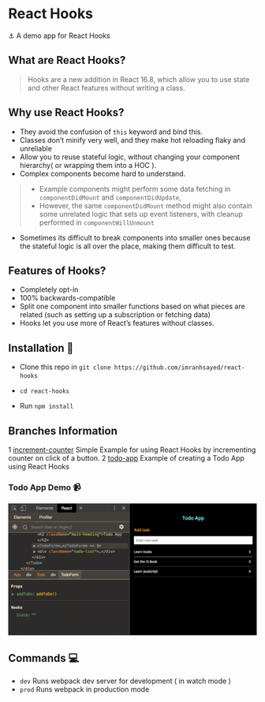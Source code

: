 # React Hooks

:anchor: A demo app for React Hooks

## What are React Hooks?

> Hooks are a new addition in React 16.8, which allow you to use state and other React features without writing a class.

## Why use React Hooks?

* They avoid the confusion of `this` keyword and bind this.
* Classes don’t minify very well, and they make hot reloading flaky and unreliable
* Allow you to reuse stateful logic, without changing your component hierarchy( or wrapping them into a HOC ).
* Complex components become hard to understand.
> * Example components might perform some data fetching in `componentDidMount` and `componentDidUpdate`, 
> * However, the same `componentDidMount` method might also contain some unrelated logic that sets up event listeners, with cleanup performed in `componentWillUnmount`

* Sometimes its difficult to break components into smaller ones because the stateful logic is all over the place, making them difficult to test.

## Features of Hooks?

* Completely opt-in
* 100% backwards-compatible
* Split one component into smaller functions based on what pieces are related (such as setting up a subscription or fetching data)
* Hooks let you use more of React’s features without classes.

## Installation :wrench:

* Clone this repo in `git clone https://github.com/imranhsayed/react-hooks`

* `cd react-hooks`

* Run `npm install`

## Branches Information

1 [increment-counter](https://github.com/imranhsayed/react-hooks/tree/increment-counter) Simple Example for using React Hooks by incrementing counter on click of a button.
2 [todo-app](https://github.com/imranhsayed/react-hooks/tree/todo-app) Example of creating a Todo App using React Hooks

### Todo App Demo :video_camera:

![](todo-app-demo.gif)

## Commands :computer:

- `dev` Runs webpack dev server for development ( in watch mode )
- `prod` Runs webpack in production mode

